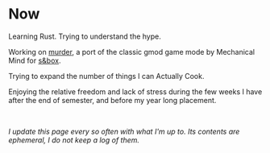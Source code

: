 # Now

Learning Rust. Trying to understand the hype.

Working on [murder](https://github.com/LMBishop/murder), a port of the classic 
gmod game mode by Mechanical Mind for [s&box](https://sbox.facepunch.com/).

Trying to expand the number of things I can Actually Cook.

Enjoying the relative freedom and lack of stress during the few weeks I have 
after the end of semester, and before my year long placement.

<br>

*I update this page every so often with what I'm up to. Its contents are 
ephemeral, I do not keep a log of them.*
